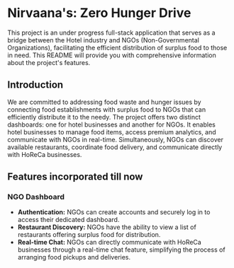 # Nirvaana's: Zero Hunger Drive


This project is an under progress full-stack application that serves as a bridge between the Hotel industry and NGOs (Non-Governmental Organizations), facilitating the efficient distribution of surplus food to those in need. This README will provide you with comprehensive information about the project's features.


## Introduction

We are committed to addressing food waste and hunger issues by connecting food establishments with surplus food to NGOs that can efficiently distribute it to the needy. The project offers two distinct dashboards: one for hotel businesses and another for NGOs. It enables hotel businesses to manage food items, access premium analytics, and communicate with NGOs in real-time. Simultaneously, NGOs can discover available restaurants, coordinate food delivery, and communicate directly with HoReCa businesses.

## Features incorporated till now

### NGO Dashboard

- **Authentication:** NGOs can create accounts and securely log in to access their dedicated dashboard.
- **Restaurant Discovery:** NGOs have the ability to view a list of restaurants offering surplus food for distribution.
- **Real-time Chat:** NGOs can directly communicate with HoReCa businesses through a real-time chat feature, simplifying the process of arranging food pickups and deliveries.

